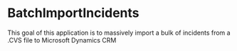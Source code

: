 # BatchImportIncidents
This goal of this application is to massively import a bulk of incidents from a .CVS file to Microsoft Dynamics CRM

